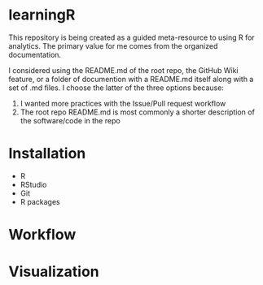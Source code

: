 # learningR
This repository is being created as a guided meta-resource to using R for analytics. The primary value for me comes from the organized documentation.

I considered using the README.md of the root repo, the GitHub Wiki feature, or a folder of documention with a README.md itself along with a set of .md files. I choose the latter of the three options because:
1. I wanted more practices with the Issue/Pull request workflow
2. The root repo README.md is most commonly a shorter description of the software/code in the repo



# Installation

- R
- RStudio
- Git
- R packages

# Workflow

# Visualization

# 

